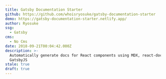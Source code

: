 ```yaml
---
title: Gatsby Documentation Starter
github: https://github.com/whoisryosuke/gatsby-documentation-starter
demo: https://gatsby-documentation-starter.netlify.app/
author: Ryosuke
ssg:
  - Gatsby
cms:
  - No Cms
date: 2018-09-21T00:04:42.000Z
description: >-
  Automatically generate docs for React components using MDX, react-docgen, and
  GatsbyJS
stale: true
draft: true
---
```

